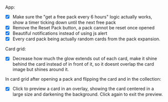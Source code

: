 App:
- [x] Make sure the "get a free pack every 6 hours" logic actually works, show a timer ticking down until the next free pack
- [x] Remove the Reset Pack button, a pack cannot be reset once opened
- [x] Beautiful notifications instead of using js alert
- [x] Every card pack being actually random cards from the pack expansion.

Card grid:
- [x] Decrease how much the glow extends out of each card, make it shine behind the card instead of in front of it, so it doesnt overlap the card image but shines around it.

In card grid after opening a pack and flipping the card and in the collection:
- [x] Click to preview a card in an overlay, showing the card centered in a large size and darkening the background. Click again to exit the preview.
